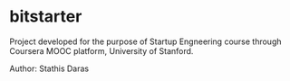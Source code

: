 bitstarter
==========
Project developed for the purpose of Startup  Engneering course through Coursera MOOC platform, University of Stanford.

Author: Stathis Daras
